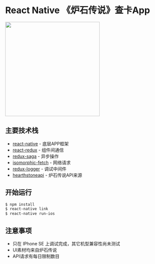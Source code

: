 # React Native 《炉石传说》查卡App

<img src='https://cdn.rawgit.com/zhw2590582/RNHearthstone/master/app01.gif' width='300px'>

## 主要技术栈

* [react-native](https://github.com/facebook/react-native) - 底层APP框架
* [react-redux](https://github.com/reactjs/react-redux) - 组件间通信
* [redux-saga](https://github.com/redux-saga/redux-saga#readme) - 异步操作
* [isomorphic-fetch](https://github.com/matthew-andrews/isomorphic-fetch/issues) - 网络请求
* [redux-logger](https://github.com/evgenyrodionov/redux-logger#readme) - 调试中间件
* [hearthstoneapi](http://hearthstoneapi.com/) - 炉石传说API来源

## 开始运行

```sh
$ npm install
$ react-native link
$ react-native run-ios
```
## 注意事项
* 只在 IPhone SE 上调试完成，其它机型兼容性尚未测试
* UI素材均来自炉石传说
* API请求有每日限制数目
